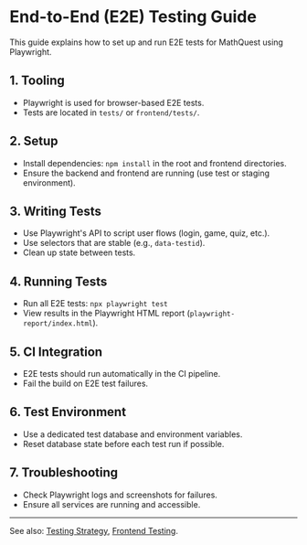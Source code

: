 # End-to-End (E2E) Testing Guide

This guide explains how to set up and run E2E tests for MathQuest using Playwright.

## 1. Tooling
- Playwright is used for browser-based E2E tests.
- Tests are located in `tests/` or `frontend/tests/`.

## 2. Setup
- Install dependencies: `npm install` in the root and frontend directories.
- Ensure the backend and frontend are running (use test or staging environment).

## 3. Writing Tests
- Use Playwright's API to script user flows (login, game, quiz, etc.).
- Use selectors that are stable (e.g., `data-testid`).
- Clean up state between tests.

## 4. Running Tests
- Run all E2E tests: `npx playwright test`
- View results in the Playwright HTML report (`playwright-report/index.html`).

## 5. CI Integration
- E2E tests should run automatically in the CI pipeline.
- Fail the build on E2E test failures.

## 6. Test Environment
- Use a dedicated test database and environment variables.
- Reset database state before each test run if possible.

## 7. Troubleshooting
- Check Playwright logs and screenshots for failures.
- Ensure all services are running and accessible.

---

See also: [Testing Strategy](./testing-strategy.md), [Frontend Testing](../frontend/testing.md).
